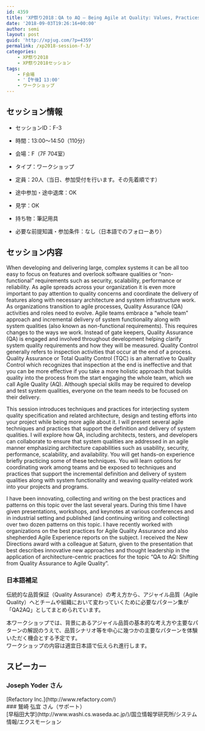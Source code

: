 ```yaml
---
id: 4359
title: 'XP祭り2018：QA to AQ – Being Agile at Quality: Values, Practices, and Patterns（Joseph Yoderさん、鷲崎さん）'
date: '2018-09-03T19:26:16+00:00'
author: semi
layout: post
guid: 'http://xpjug.com/?p=4359'
permalink: /xp2018-session-f-3/
categories:
    - XP祭り2018
    - XP祭り2018セッション
tags:
    - F会場
    - '【午後】13:00'
    - ワークショップ
---
```


## セッション情報

- セッションID：F-3
- 時間：13:00～14:50（110分）
- 会場：F（7F 704室）
- タイプ：ワークショップ

- 定員：20人（当日、参加受付を行います。その先着順です）
- 途中参加・途中退席：OK
- 見学：OK
- 持ち物：筆記用具
- 必要な前提知識・参加条件：なし（日本語でのフォローあり）

## セッション内容

When developing and delivering large, complex systems it can be all too easy to focus on features and overlook software qualities or “non-functional” requirements such as security, scalability, performance or reliability. As agile spreads across your organization it is even more important to pay attention to quality concerns and coordinate the delivery of features along with necessary architecture and system infrastructure work. As organizations transition to agile processes, Quality Assurance (QA) activities and roles need to evolve. Agile teams embrace a “whole team” approach and incremental delivery of system functionality along with system qualities (also known as non-functional requirements). This requires changes to the ways we work. Instead of gate keepers, Quality Assurance (QA) is engaged and involved throughout development helping clarify system quality requirements and how they will be measured. Quality Control generally refers to inspection activities that occur at the end of a process. Quality Assurance or Total Quality Control (TQC) is an alternative to Quality Control which recognizes that inspection at the end is ineffective and that you can be more effective if you take a more holistic approach that builds quality into the process from the start engaging the whole team, which we call Agile Quality (AQ). Although special skills may be required to develop and test system qualities, everyone on the team needs to be focused on their delivery.

This session introduces techniques and practices for interjecting system quality specification and related architecture, design and testing efforts into your project while being more agile about it. I will present several agile techniques and practices that support the definition and delivery of system qualities. I will explore how QA, including architects, testers, and developers can collaborate to ensure that system qualities are addressed in an agile manner emphasizing architecture capabilities such as usability, security, performance, scalability, and availability. You will get hands-on experience briefly practicing some of these techniques. You will learn options for coordinating work among teams and be exposed to techniques and practices that support the incremental definition and delivery of system qualities along with system functionality and weaving quality-related work into your projects and programs.

I have been innovating, collecting and writing on the best practices and patterns on this topic over the last several years. During this time I have given presentations, workshops, and keynotes at various conferences and in industrial setting and published (and continuing writing and collecting) over two dozen patterns on this topic. I have recently worked with organizations on the best practices for Agile Quality Assurance and also shepherded Agile Experience reports on the subject. I received the New Directions award with a colleague at Saturn, given to the presentation that best describes innovative new approaches and thought leadership in the application of architecture-centric practices for the topic “QA to AQ: Shifting from Quality Assurance to Agile Quality”.

### 日本語補足

伝統的な品質保証（Quality Assurance）の考え方から、アジャイル品質（Agile  
Quality）へとチームや組織において変わっていくために必要なパターン集が「QA2AQ」としてまとめられています。

本ワークショップでは、背景にあるアジャイル品質の基本的な考え方や主要なパターンの解説のうえで、品質シナリオ等を中心に幾つかの主要なパターンを体験いただく機会とする予定です。  
ワークショップの内容は適宜日本語で伝えられ進行します。

## スピーカー

### Joseph Yoder さん

<div class="profile">[Refactory Inc.](http://www.refactory.com/)

</div>### 鷲崎 弘宜 さん（サポート）

<div class="profile">[早稲田大学](http://www.washi.cs.waseda.ac.jp/)/国立情報学研究所/システム情報/エクスモーション

</div>